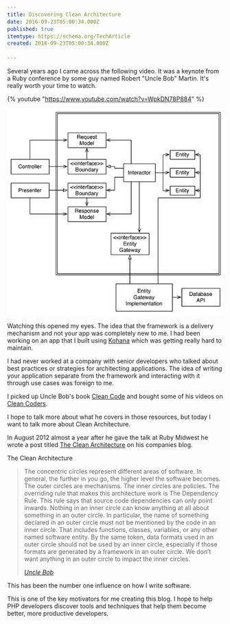 ```yaml
---
title: Discovering Clean Architecture
date: 2016-09-23T05:00:34.000Z
published: true
itemtype: https://schema.org/TechArticle
created: 2016-09-23T05:00:34.000Z

---
```


Several years ago I came across the following video. It was a keynote from a Ruby conference by some guy named Robert "Uncle Bob" Martin. It's really worth your time to watch.

{% youtube "https://www.youtube.com/watch?v=WpkDN78P884" %}

[![UML Diagram](img/architecture-uml-2x.png)](/uploads/2015/12/architecture-uml.pdf)

Watching this opened my eyes. The idea that the framework is a delivery mechanism and not your app was completely new to me. I had been working on an app that I built using [Kohana](https://kohanaframework.org/) which was getting really hard to maintain.

I had never worked at a company with senior developers who talked about best practices or strategies for architecting applications. The idea of writing your application separate from the framework and interacting with it through use cases was foreign to me.

I picked up Uncle Bob's book [Clean Code](http://amzn.to/2coMG2i) and bought some of his videos on [Clean Coders](https://cleancoders.com/).

I hope to talk more about what he covers in those resources, but today I want to talk more about Clean Architecture.

In August 2012 almost a year after he gave the talk at Ruby Midwest he wrote a post titled [The Clean Architecture](https://8thlight.com/blog/uncle-bob/2012/08/13/the-clean-architecture.html) on his companies blog.

The Clean Architecture

> The concentric circles represent different areas of software. In general, the further in you go, the higher level the software becomes. The outer circles are mechanisms. The inner circles are policies.
> The overriding rule that makes this architecture work is The Dependency Rule. This rule says that source code dependencies can only point inwards. Nothing in an inner circle can know anything at all about something in an outer circle. In particular, the name of something declared in an outer circle must not be mentioned by the code in an inner circle. That includes functions, classes, variables, or any other named software entity.
> By the same token, data formats used in an outer circle should not be used by an inner circle, especially if those formats are generated by a framework in an outer circle. We don’t want anything in an outer circle to impact the inner circles.
>
> <cite>[Uncle Bob](https://8thlight.com/blog/uncle-bob/2012/08/13/the-clean-architecture.html)</cite>

This has been the number one influence on how I write software.

This is one of the key motivators for me creating this blog. I hope to help PHP developers discover tools and techniques that help them become better, more productive developers.

